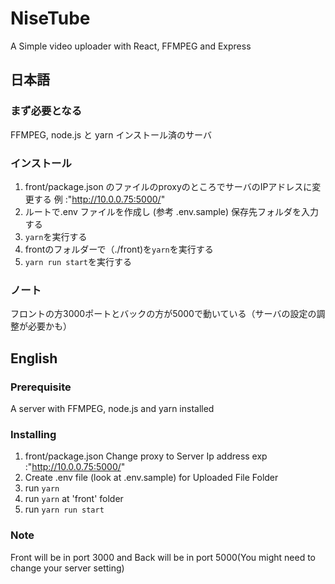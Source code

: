 # NiseTube
A Simple video uploader with React, FFMPEG and Express 

## 日本語
### まず必要となる
FFMPEG, node.js と yarn インストール済のサーバ

### インストール
1. front/package.json のファイルのproxyのところでサーバのIPアドレスに変更する 例 :"http://10.0.0.75:5000/"
2. ルートで.env ファイルを作成し (参考 .env.sample) 保存先フォルダを入力する
3. `yarn`を実行する
4. frontのフォルダーで（./front)を`yarn`を実行する
5. `yarn run start`を実行する

### ノート
フロントの方3000ポートとバックの方が5000で動いている（サーバの設定の調整が必要かも）

## English
### Prerequisite
A server with FFMPEG, node.js and yarn installed

### Installing
1. front/package.json Change proxy to Server Ip address exp :"http://10.0.0.75:5000/"
2. Create .env file (look at .env.sample) for Uploaded File Folder
3. run `yarn`
4. run `yarn` at 'front' folder
5. run `yarn run start`

### Note
Front will be in port 3000 and Back will be in port 5000(You might need to change your server setting)